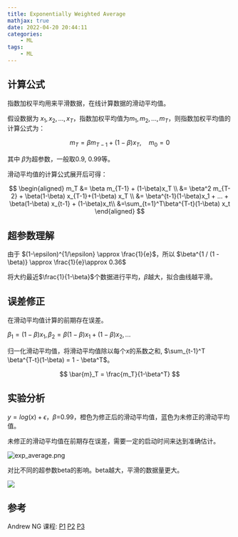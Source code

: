 ```yaml
---
title: Exponentially Weighted Average
mathjax: true
date: 2022-04-20 20:44:11
categories:
    - ML
tags:
    - ML
---
```


## 计算公式

指数加权平均用来平滑数据，在线计算数据的滑动平均值。

假设数据为 $x_1, x_2, ..., x_T$，指数加权平均值为$m_1, m_2, ..., m_T$，则指数加权平均值的计算公式为：

$$
m_T = \beta m_{T-1} + (1 - \beta) x_T, \quad m_0 = 0
$$

其中 $\beta$为超参数，一般取0.9, 0.99等。

滑动平均值的计算公式展开后可得：

$$
\begin{aligned}
m_T &= \beta m_{T-1} + (1-\beta)x_T \\
&= \beta^2 m_{T-2} + \beta(1-\beta) x_{T-1}+(1-\beta) x_T \\
&= \beta^{t-1}(1-\beta)x_1 + ... + \beta(1-\beta) x_{t-1} + (1-\beta)x_t\\
&=\sum_{t=1}^T\beta^{T-t}(1-\beta) x_t
\end{aligned} 
$$

## 超参数理解

由于 $(1-\epsilon)^{1/\epsilon} \approx \frac{1}{e}$，所以 $\beta^{1 / (1 - \beta)} \approx \frac{1}{e}\approx 0.36$

将大约最近$\frac{1}{1-\beta}$个数据进行平均，$\beta$越大，拟合曲线越平滑。

## 误差修正

在滑动平均值计算的前期存在误差。

$\beta_1 = (1 - \beta) x_1, \beta_2 = \beta(1-\beta) x_1 + (1-\beta) x_2, ...$

归一化滑动平均值，将滑动平均值除以每个$x$的系数之和, $\sum_{t-1}^T \beta^{T-t}(1-\beta) = 1 - \beta^T$。

$$
\bar{m}_T = \frac{m_T}{1-\beta^T}
$$

## 实验分析

$y=log(x) + \epsilon$，$\beta$=0.99，橙色为修正后的滑动平均值，蓝色为未修正的滑动平均值。

未修正的滑动平均值在前期存在误差，需要一定的启动时间来达到准确估计。

![exp_average.png](https://s2.loli.net/2022/04/20/9GSYWmZVQpauo7J.png)

对比不同的超参数beta的影响。beta越大，平滑的数据量更大。

![](https://s2.loli.net/2022/04/20/ItOec4RCujPLwAv.png)



## 参考

Andrew NG 课程: [P1](https://www.youtube.com/watch?v=lAq96T8FkTw) [P2](https://www.youtube.com/watch?v=NxTFlzBjS-4) [P3](https://www.youtube.com/watch?v=lWzo8CajF5s)

